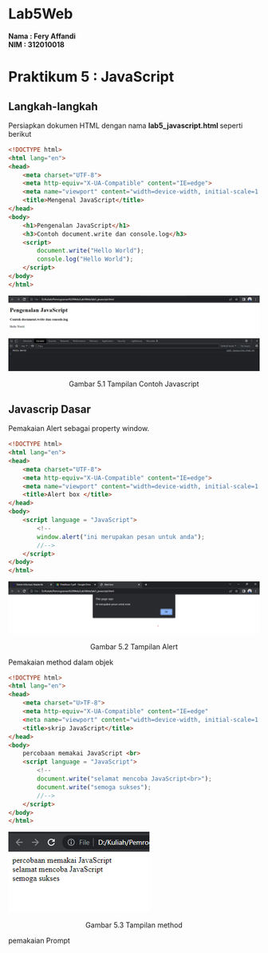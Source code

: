 # Lab5Web

**Nama : Fery Affandi** <br>
**NIM : 312010018** <br>

# Praktikum 5 : JavaScript
## Langkah-langkah

Persiapkan dokumen HTML dengan nama <b>lab5_javascript.html </b> seperti berikut

```html
<!DOCTYPE html>
<html lang="en">
<head>
    <meta charset="UTF-8">
    <meta http-equiv="X-UA-Compatible" content="IE=edge">
    <meta name="viewport" content="width=device-width, initial-scale=1.0">
    <title>Mengenal JavaScript</title>
</head>
<body>
    <h1>Pengenalan JavaScript</h1>
    <h3>Contoh document.write dan console.log</h3>
    <script>
        document.write("Hello World");
        console.log("Hello World");
    </script>
</body>
</html>
```
![](foto/1.png)
<p align="center">Gambar 5.1 Tampilan Contoh Javascript

<br>

## Javascrip Dasar

Pemakaian Alert sebagai property window.
```html
<!DOCTYPE html>
<html lang="en">
<head>
    <meta charset="UTF-8">
    <meta http-equiv="X-UA-Compatible" content="IE=edge">
    <meta name="viewport" content="width=device-width, initial-scale=1.0">
    <title>Alert box </title>
</head>
<body>
    <script language = "JavaScript">
        <!-- 
        window.alert("ini merupakan pesan untuk anda");
        //-->
    </script>
</body>
</html>
```

![alert](foto/2.png)
<p align="center">Gambar 5.2 Tampilan Alert

Pemakaian method dalam objek

```html
<!DOCTYPE html>
<html lang="en">
<head>
    <meta charset="U>TF-8">
    <meta http-equiv="X-UA-Compatible" content="IE=edge"
    <meta name="viewport" content="width=device-width, initial-scale=1.0">
    <title>skrip JavaScript</title>
</head>
<body>
    percobaan memakai JavaScript <br>
    <script language = "JavaScript">
        <!-- 
        document.write("selamat mencoba JavaScript<br>");
        document.write("semoga sukses");
        //-->
    </script>
</body>
</html>
```

![method](foto/3.png)
<p align="center">Gambar 5.3 Tampilan method

pemakaian  Prompt